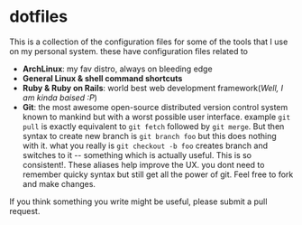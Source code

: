 # dotfiles
This is a collection of the configuration files for some of the tools that I use on my personal system.
these have configuration files related to

- **ArchLinux**: my fav distro, always on bleeding edge
- **General Linux & shell command shortcuts**
- **Ruby & Ruby on Rails**: world best web development framework(*Well, I am kinda baised :P*)
- **Git**: the most awesome open-source distributed version control system known to mankind but with a worst possible user interface.
  example `git pull` is exactly equivalent to `git fetch` followed by `git merge`. But then syntax to create new branch is `git branch foo` but this does nothing with it.
  what you really is `git checkout -b foo` creates branch and switches to it -- something which is actually useful.
  <rant>This is so consistent!</rant>. These aliases help improve the UX. you dont need to remember quicky syntax but still get all the power of git.
Feel free to fork and make changes.

If you think something you write might be useful, please submit a pull request.